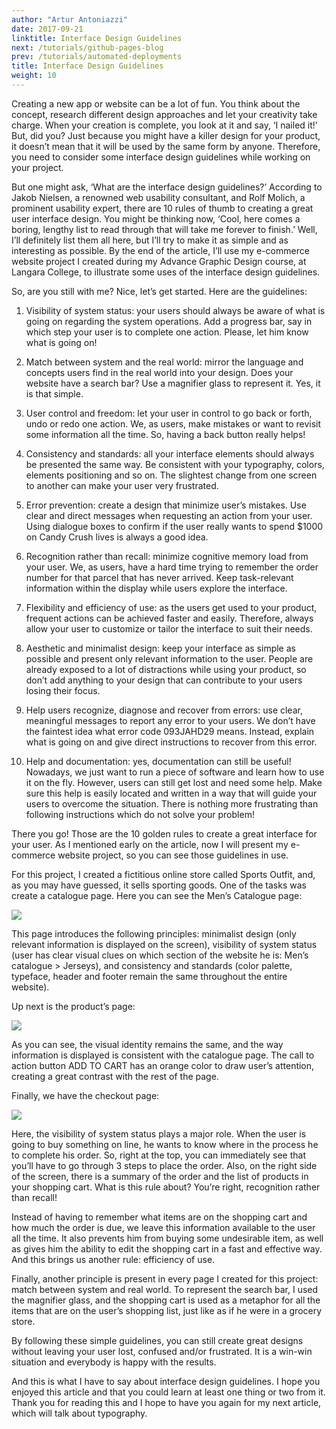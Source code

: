 ```yaml
---
author: "Artur Antoniazzi"
date: 2017-09-21
linktitle: Interface Design Guidelines
next: /tutorials/github-pages-blog
prev: /tutorials/automated-deployments
title: Interface Design Guidelines
weight: 10
---
```


Creating a new app or website can be a lot of fun. You think about the concept, research different design approaches and let your creativity take charge. When your creation is complete, you look at it and say, ‘I nailed it!’ But, did you? Just because you might have a killer design for your product, it doesn’t mean that it will be used by the same form by anyone. Therefore, you need to consider some interface design guidelines while working on your project.

But one might ask, ‘What are the interface design guidelines?’ According to Jakob Nielsen, a renowned web usability consultant, and Rolf Molich, a prominent usability expert, there are 10 rules of thumb to creating a great user interface design. You might be thinking now, ‘Cool, here comes a boring, lengthy list to read through that will take me forever to finish.’ Well, I’ll definitely list them all here, but I’ll try to make it as simple and as interesting as possible. By the end of the article, I’ll use my e-commerce website project I created during my Advance Graphic Design course, at Langara College, to illustrate some uses of the interface design guidelines.

So, are you still with me? Nice, let’s get started. Here are the guidelines:

1.	Visibility of system status: your users should always be aware of what is going on regarding the system operations. Add a progress bar, say in which step your user is to complete one action. Please, let him know what is going on!

2.	Match between system and the real world: mirror the language and concepts users find in the real world into your design. Does your website have a search bar? Use a magnifier glass to represent it. Yes, it is that simple.

3.	User control and freedom: let your user in control to go back or forth, undo or redo one action. We, as users, make mistakes or want to revisit some information all the time. So, having a back button really helps!

4.	Consistency and standards: all your interface elements should always be presented the same way. Be consistent with your typography, colors, elements positioning and so on. The slightest change from one screen to another can make your user very frustrated.

5.	Error prevention: create a design that minimize user’s mistakes. Use clear and direct messages when requesting an action from your user. Using dialogue boxes to confirm if the user really wants to spend $1000 on Candy Crush lives is always a good idea.

6.	Recognition rather than recall: minimize cognitive memory load from your user. We, as users, have a hard time trying to remember the order number for that parcel that has never arrived. Keep task-relevant information within the display while users explore the interface.

7.	Flexibility and efficiency of use: as the users get used to your product, frequent actions can be achieved faster and easily. Therefore, always allow your user to customize or tailor the interface to suit their needs.

8. Aesthetic and minimalist design: keep your interface as simple as possible and present only relevant information to the user. People are already exposed to a lot of distractions while using your product, so don’t add anything to your design that can contribute to your users losing their focus.

9.	Help users recognize, diagnose and recover from errors: use clear, meaningful messages to report any error to your users. We don’t have the faintest idea what error code 093JAHD29 means. Instead, explain what is going on and give direct instructions to recover from this error.

10. Help and documentation: yes, documentation can still be useful! Nowadays, we just want to run a piece of software and learn how to use it on the fly. However, users can still get lost and need some help. Make sure this help is easily located and written in a way that will guide your users to overcome the situation. There is nothing more frustrating than following instructions which do not solve your problem!

There you go! Those are the 10 golden rules to create a great interface for your user. As I mentioned early on the article, now I will present my e-commerce website project, so you can see those guidelines in use.

For this project, I created a fictitious online store called Sports Outfit, and, as you may have guessed, it sells sporting goods. One of the tasks was create a catalogue page. Here you can see the Men’s Catalogue page:

![](/images/catalogue.png)

This page introduces the following principles: minimalist design (only relevant information is displayed on the screen), visibility of system status (user has clear visual clues on which section of the website he is: Men’s catalogue > Jerseys), and consistency and standards (color palette, typeface, header and footer remain the same throughout the entire website).

Up next is the product’s page: 

![](/images/product_page.jpg)

As you can see, the visual identity remains the same, and the way information is displayed is consistent with the catalogue page. The call to action button ADD TO CART has an orange color to draw user’s attention, creating a great contrast with the rest of the page.

Finally, we have the checkout page:

![](/images/checkout_page.png)

Here, the visibility of system status plays a major role. When the user is going to buy something on line, he wants to know where in the process he to complete his order. So, right at the top, you can immediately see that you’ll have to go through 3 steps to place the order. Also, on the right side of the screen, there is a summary of the order and the list of products in your shopping cart. What is this rule about? You’re right, recognition rather than recall! 

Instead of having to remember what items are on the shopping cart and how much the order is due, we leave this information available to the user all the time. It also prevents him from buying some undesirable item, as well as gives him the ability to edit the shopping cart in a fast and effective way. And this brings us another rule: efficiency of use.

Finally, another principle is present in every page I created for this project: match between system and real world. To represent the search bar, I used the magnifier glass, and the shopping cart is used as a metaphor for all the items that are on the user’s shopping list, just like as if he were in a grocery store.

By following these simple guidelines, you can still create great designs without leaving your user lost, confused and/or frustrated. It is a win-win situation and everybody is happy with the results.

And this is what I have to say about interface design guidelines. I hope you enjoyed this article and that you could learn at least one thing or two from it. Thank you for reading this and I hope to have you again for my next article, which will talk about typography.
